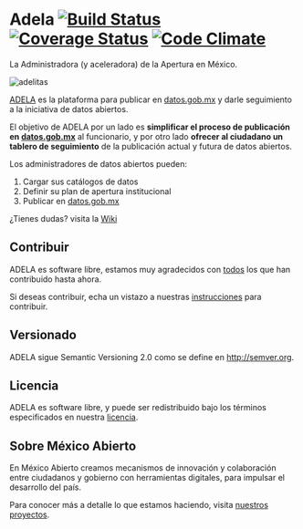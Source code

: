 # Adela [![Build Status](https://img.shields.io/travis/mxabierto/adela.svg)](https://travis-ci.org/mxabierto/adela) [![Coverage Status](https://img.shields.io/coveralls/mxabierto/adela.svg)](https://coveralls.io/r/mxabierto/adela) [![Code Climate](https://img.shields.io/codeclimate/github/mxabierto/adela.svg)](https://codeclimate.com/github/mxabierto/adela)

La Administradora (y aceleradora) de la Apertura en México.

![adelitas](http://culturacolectiva.com/wp-content/uploads/2013/10/adelitas.gif)

[ADELA](http://adela.datos.gob.mx) es la plataforma para publicar en [datos.gob.mx](http://datos.gob.mx) y darle seguimiento a la iniciativa de datos abiertos.

El objetivo de ADELA por un lado es **simplificar el proceso de publicación en [datos.gob.mx](http://datos.gob.mx)** al funcionario, y por otro lado **ofrecer al ciudadano un tablero de seguimiento** de la publicación actual y futura de datos abiertos.

Los administradores de datos abiertos pueden:

1. Cargar sus catálogos de datos
2. Definir su plan de apertura institucional
3. Publicar en [datos.gob.mx](http://datos.gob.mx)

¿Tienes dudas? visita la [Wiki](https://github.com/mxabierto/adela/wiki)

## Contribuir

ADELA es software libre, estamos muy agradecidos con [todos][colaboradores] los 
que han contribuido hasta ahora.

Si deseas contribuir, echa un vistazo a nuestras [instrucciones](CONTRIBUTING.md) para 
contribuir.

## Versionado

ADELA sigue Semantic Versioning 2.0 como se define en <http://semver.org>.

## Licencia

ADELA es software libre, y puede ser redistribuido bajo los términos
especificados en nuestra [licencia](LICENSE).

## Sobre México Abierto

En México Abierto creamos mecanismos de innovación y colaboración 
entre ciudadanos y gobierno con herramientas digitales, para 
impulsar el desarrollo del país. 

Para conocer más a detalle lo que estamos haciendo, visita [nuestros proyectos][nuestros-proyectos].

[colaboradores]: https://github.com/mxabierto/adela/graphs/contributors
[nuestros-proyectos]: https://github.com/mxabierto
